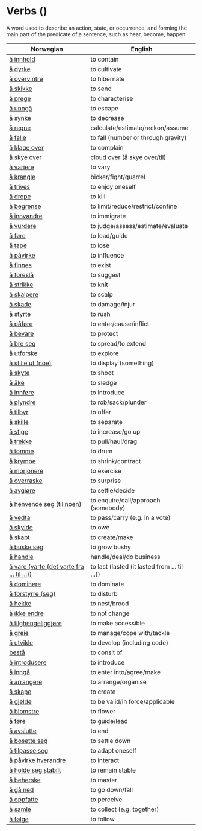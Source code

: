# Verbs (<COUNT>)

A word used to describe an action, state, or occurrence, and forming the main part of the predicate of a sentence, such as hear, become, happen.

| Norwegian | English |
| --- | --- |
| [å innhold](https://www.ordnett.no/search?language=no&phrase=å%20innhold) | to contain |
| [å dyrke](https://www.ordnett.no/search?language=no&phrase=å%20dyrke) | to cultivate |
| [å overvintre](https://www.ordnett.no/search?language=no&phrase=å%20overvintre) | to hibernate |
| [å skikke](https://www.ordnett.no/search?language=no&phrase=å%20skikke) | to send |
| [å prege](https://www.ordnett.no/search?language=no&phrase=å%20prege) | to characterise |
| [å unngå](https://www.ordnett.no/search?language=no&phrase=å%20unngå) | to escape |
| [å synke](https://www.ordnett.no/search?language=no&phrase=å%20synke) | to decrease |
| [å regne](https://www.ordnett.no/search?language=no&phrase=å%20regne) | calculate/estimate/reckon/assume |
| [å falle](https://www.ordnett.no/search?language=no&phrase=å%20falle) | to fall (number or through gravity) |
| [å klage over](https://www.ordnett.no/search?language=no&phrase=å%20klage%20over) | to complain |
| [å skye over](https://www.ordnett.no/search?language=no&phrase=å%20skye%20over) | cloud over (å skye over/til) |
| [å variere](https://www.ordnett.no/search?language=no&phrase=å%20variere) | to vary |
| [å krangle](https://www.ordnett.no/search?language=no&phrase=å%20krangle) | bicker/fight/quarrel |
| [å trives](https://www.ordnett.no/search?language=no&phrase=å%20trives) | to enjoy oneself |
| [å drepe](https://www.ordnett.no/search?language=no&phrase=å%20drepe) | to kill |
| [å begrense](https://www.ordnett.no/search?language=no&phrase=å%20begrense) | to limit/reduce/restrict/confine |
| [å innvandre](https://www.ordnett.no/search?language=no&phrase=å%20innvandre) | to immigrate |
| [å vurdere](https://www.ordnett.no/search?language=no&phrase=å%20vurdere) | to judge/assess/estimate/evaluate |
| [å føre](https://www.ordnett.no/search?language=no&phrase=å%20føre) | to lead/guide |
| [å tape](https://www.ordnett.no/search?language=no&phrase=å%20tape) | to lose |
| [å påvirke](https://www.ordnett.no/search?language=no&phrase=å%20påvirke) | to influence |
| [å finnes](https://www.ordnett.no/search?language=no&phrase=å%20finnes) | to exist |
| [å foreslå](https://www.ordnett.no/search?language=no&phrase=å%20foreslå) | to suggest |
| [å strikke](https://www.ordnett.no/search?language=no&phrase=å%20strikke) | to knit |
| [å skalpere](https://www.ordnett.no/search?language=no&phrase=å%20skalpere) | to scalp |
| [å skade](https://www.ordnett.no/search?language=no&phrase=å%20skade) | to damage/injur |
| [å styrte](https://www.ordnett.no/search?language=no&phrase=å%20styrte) | to rush |
| [å påføre](https://www.ordnett.no/search?language=no&phrase=å%20påføre) | to enter/cause/inflict |
| [å bevare](https://www.ordnett.no/search?language=no&phrase=å%20bevare) | to protect |
| [å bre seg](https://www.ordnett.no/search?language=no&phrase=å%20bre%20seg) | to spread/to extend |
| [å utforske](https://www.ordnett.no/search?language=no&phrase=å%20utforske) | to explore |
| [å stille ut (noe)](https://www.ordnett.no/search?language=no&phrase=å%20stille%20ut%20(noe)) | to display (something) |
| [å skyte](https://www.ordnett.no/search?language=no&phrase=å%20skyte) | to shoot |
| [å åke](https://www.ordnett.no/search?language=no&phrase=å%20åke) | to sledge |
| [å innføre](https://www.ordnett.no/search?language=no&phrase=å%20innføre) | to introduce |
| [å plyndre](https://www.ordnett.no/search?language=no&phrase=å%20plyndre) | to rob/sack/plunder |
| [å tilbyr](https://www.ordnett.no/search?language=no&phrase=å%20tilbyr) | to offer |
| [å skille](https://www.ordnett.no/search?language=no&phrase=å%20skille) | to separate |
| [å stige](https://www.ordnett.no/search?language=no&phrase=å%20stige) | to increase/go up |
| [å trekke](https://www.ordnett.no/search?language=no&phrase=å%20trekke) | to pull/haul/drag |
| [å tomme](https://www.ordnett.no/search?language=no&phrase=å%20tomme) | to drum |
| [å krympe](https://www.ordnett.no/search?language=no&phrase=å%20krympe) | to shrink/contract |
| [å morjonere](https://www.ordnett.no/search?language=no&phrase=å%20morjonere) | to exercise |
| [å overraske](https://www.ordnett.no/search?language=no&phrase=å%20overraske) | to surprise |
| [å avgjøre](https://www.ordnett.no/search?language=no&phrase=å%20avgjøre) | to settle/decide |
| [å henvende seg (til noen)](https://www.ordnett.no/search?language=no&phrase=å%20henvende%20seg%20(til%20noen)) | to enquire/call/approach (somebody) |
| [å vedta](https://www.ordnett.no/search?language=no&phrase=å%20vedta) | to pass/carry (e.g. in a vote) |
| [å skylde](https://www.ordnett.no/search?language=no&phrase=å%20skylde) | to owe |
| [å skapt](https://www.ordnett.no/search?language=no&phrase=å%20skapt) | to create/make |
| [å buske seg](https://www.ordnett.no/search?language=no&phrase=å%20buske%20seg) | to grow bushy |
| [å handle](https://www.ordnett.no/search?language=no&phrase=å%20handle) | handle/deal/do business |
| [å vare (varte (det varte fra ... til ...))](https://www.ordnett.no/search?language=no&phrase=å%20vare%20(varte%20(det%20varte%20fra%20...%20til%20...))) | to last (lasted (it lasted from ... til ...)) |
| [å dominere](https://www.ordnett.no/search?language=no&phrase=å%20dominere) | to dominate |
| [å forstyrre (seg)](https://www.ordnett.no/search?language=no&phrase=å%20forstyrre%20(seg)) | to disturb |
| [å hekke](https://www.ordnett.no/search?language=no&phrase=å%20hekke) | to nest/brood |
| [å ikke endre](https://www.ordnett.no/search?language=no&phrase=å%20ikke%20endre) | to not change |
| [å tilghengeliggjøre](https://www.ordnett.no/search?language=no&phrase=å%20tilghengeliggjøre) | to make accessible |
| [å greie](https://www.ordnett.no/search?language=no&phrase=å%20greie) | to manage/cope with/tackle |
| [å utvikle](https://www.ordnett.no/search?language=no&phrase=å%20utvikle) | to develop (including code) |
| [bestå](https://www.ordnett.no/search?language=no&phrase=bestå) | to consit of |
| [å introdusere](https://www.ordnett.no/search?language=no&phrase=å%20introdusere) | to introduce |
| [å inngå](https://www.ordnett.no/search?language=no&phrase=å%20inngå) | to enter into/agree/make |
| [å arrangere](https://www.ordnett.no/search?language=no&phrase=å%20arrangere) | to arrange/organise |
| [å skape](https://www.ordnett.no/search?language=no&phrase=å%20skape) | to create |
| [å gjelde](https://www.ordnett.no/search?language=no&phrase=å%20gjelde) | to be valid/in force/applicable |
| [å blomstre](https://www.ordnett.no/search?language=no&phrase=å%20blomstre) | to flower |
| [å føre](https://www.ordnett.no/search?language=no&phrase=å%20føre) | to guide/lead |
| [å avslutte](https://www.ordnett.no/search?language=no&phrase=å%20avslutte) | to end |
| [å bosette seg](https://www.ordnett.no/search?language=no&phrase=å%20bosette%20seg) | to settle down |
| [å tilpasse seg](https://www.ordnett.no/search?language=no&phrase=å%20tilpasse%20seg) | to adapt oneself |
| [å påvirke hverandre](https://www.ordnett.no/search?language=no&phrase=å%20påvirke%20hverandre) | to interact |
| [å holde seg stabilt](https://www.ordnett.no/search?language=no&phrase=å%20holde%20seg%20stabilt) | to remain stable |
| [å beherske](https://www.ordnett.no/search?language=no&phrase=å%20beherske) | to master |
| [å gå ned](https://www.ordnett.no/search?language=no&phrase=å%20gå%20ned) | to go down/fall |
| [å oppfatte](https://www.ordnett.no/search?language=no&phrase=å%20oppfatte) | to perceive |
| [å samle](https://www.ordnett.no/search?language=no&phrase=å%20samle) | to collect (e.g. together) |
| [å følge](https://www.ordnett.no/search?language=no&phrase=å%20følge) | to follow |

